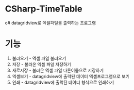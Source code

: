 # CSharp-TimeTable

c# datagridview로 엑셀파일을 출력하는 프로그램

# 기능

1. 불러오기 -  엑셀 파일 불러오기
2. 저장     -  불러온 엑셀 파일 저장하기
3. 새로저장 - 불러온 엑셀 파일 다른이름으로 저장하기
4. 엑셀보기 - datagridview에 출력된 데이터 엑셀프로그램으로 보기
5. 인쇄     - datagridview에 출력된 데이터 형식으로 인쇄하기
